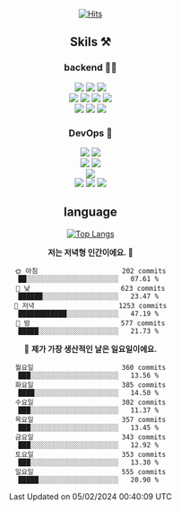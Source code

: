 <div align="center">

[![Hits](https://hits.seeyoufarm.com/api/count/incr/badge.svg?url=https%3A%2F%2Fgithub.com%2Fzxcv9203%2Fhit-counter&count_bg=%23FF7272&title_bg=%23324C2E&icon=codeigniter.svg&icon_color=%23DD5B5B&title=%EB%B0%A9%EB%AC%B8%EC%9E%90&edge_flat=false)](https://hits.seeyoufarm.com)
  
## Skils ⚒️
### backend 🧑‍💻
  
<img src="https://img.shields.io/badge/Java-FF6600?style=flat-square&logo=buymeacoffee&logoColor=white"/>
<img src="https://img.shields.io/badge/Go-0099FF?style=flat-square&logo=go&logoColor=white"/>
<img src="https://img.shields.io/badge/Kotlin-7F52FF?style=flat-square&logo=kotlin&logoColor=white"/>
  
  
<br />
  
<img src="https://img.shields.io/badge/Spring-339933?style=flat-square&logo=Spring&logoColor=white"/>
<img src="https://img.shields.io/badge/Spring Boot-339933?style=flat-square&logo=Spring Boot&logoColor=white"/>
<img src="https://img.shields.io/badge/Spring Security-339933?style=flat-square&logo=Spring Security&logoColor=white"/>
  
<img src="https://img.shields.io/badge/Spring Data JPA-339933?style=flat-square&logo=Hibernate&logoColor=white"/>

<br />
  
  <img src="https://img.shields.io/badge/mysql-0099FF?style=flat-square&logo=mysql&logoColor=white"/>
  <img src="https://img.shields.io/badge/mariadb-0099FF?style=flat-square&logo=mariadb&logoColor=white"/>
  <img src="https://img.shields.io/badge/mongoDB-47A248?style=flat-square&logo=mongodb&logoColor=white"/>
  
  
### DevOps 🚀
  
  <img src="https://img.shields.io/badge/docker-2496ED?style=flat-square&logo=docker&logoColor=white"/>
  <img src="https://img.shields.io/badge/kubernetes-326CE5?style=flat-square&logo=kubernetes&logoColor=white"/>
  
  <br />
  
  <img src="https://img.shields.io/badge/Github Actions-2088FF?style=flat-square&logo=githubactions&logoColor=white"/>
  <img src="https://img.shields.io/badge/Jenkins-D24939?style=flat-square&logo=jenkins&logoColor=white"/>
  
  
  <br />
  <img src="https://img.shields.io/badge/terraform-7B42BC?style=flat-square&logo=terraform&logoColor=white"/>
  
  <br />
  <img src="https://img.shields.io/badge/Amazon AWS-232F3E?style=flat-square&logo=Amazon AWS&logoColor=white"/>

  <img src="https://img.shields.io/badge/GCP-4285F4?style=flat-square&logo=googlecloud&logoColor=white"/>
  <img src="https://img.shields.io/badge/NCP-03C75A?style=flat-square&logo=naver&logoColor=white"/>
  
  
## language

[![Top Langs](https://github-readme-stats.vercel.app/api/top-langs/?username=zxcv9203&hide=html&exclude_repo=zxcv9203.github.io,golB&theme=grate-gatsby)](https://github.com/zxcv9203/github-readme-stats)
  
<!--START_SECTION:waka-->
**저는 저녁형 인간이에요. 🦉** 

```text
🌞 아침                     202 commits         ██░░░░░░░░░░░░░░░░░░░░░░░   07.61 % 
🌆 낮　                     623 commits         ██████░░░░░░░░░░░░░░░░░░░   23.47 % 
🌃 저녁                     1253 commits        ████████████░░░░░░░░░░░░░   47.19 % 
🌙 밤　                     577 commits         █████░░░░░░░░░░░░░░░░░░░░   21.73 % 
```
📅 **제가 가장 생산적인 날은 일요일이에요.** 

```text
월요일                      360 commits         ███░░░░░░░░░░░░░░░░░░░░░░   13.56 % 
화요일                      385 commits         ████░░░░░░░░░░░░░░░░░░░░░   14.50 % 
수요일                      302 commits         ███░░░░░░░░░░░░░░░░░░░░░░   11.37 % 
목요일                      357 commits         ███░░░░░░░░░░░░░░░░░░░░░░   13.45 % 
금요일                      343 commits         ███░░░░░░░░░░░░░░░░░░░░░░   12.92 % 
토요일                      353 commits         ███░░░░░░░░░░░░░░░░░░░░░░   13.30 % 
일요일                      555 commits         █████░░░░░░░░░░░░░░░░░░░░   20.90 % 
```



 Last Updated on 05/02/2024 00:40:09 UTC
<!--END_SECTION:waka-->
  
</div>

